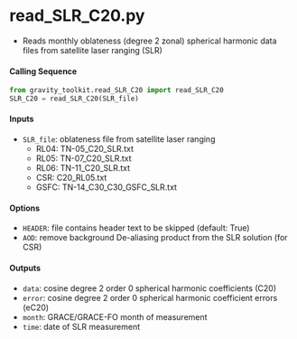 read_SLR_C20.py
===============

 - Reads monthly oblateness (degree 2 zonal) spherical harmonic data files from satellite laser ranging (SLR)

#### Calling Sequence
```python
from gravity_toolkit.read_SLR_C20 import read_SLR_C20
SLR_C20 = read_SLR_C20(SLR_file)
```

#### Inputs
 - `SLR_file`: oblateness file from satellite laser ranging
    - RL04: TN-05_C20_SLR.txt
    - RL05: TN-07_C20_SLR.txt
    - RL06: TN-11_C20_SLR.txt
    - CSR: C20_RL05.txt
    - GSFC: TN-14_C30_C30_GSFC_SLR.txt

#### Options
 - `HEADER`: file contains header text to be skipped (default: True)
 - `AOD`: remove background De-aliasing product from the SLR solution (for CSR)

#### Outputs
 - `data`: cosine degree 2 order 0 spherical harmonic coefficients (C20)
 - `error`: cosine degree 2 order 0 spherical harmonic coefficient errors (eC20)
 - `month`: GRACE/GRACE-FO month of measurement
 - `time`: date of SLR measurement
